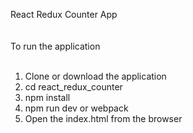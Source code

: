 React Redux Counter App<br/>
<br/>
<br/>
To run the application<br/>
<br/>
1) Clone or download the application<br/>
2) cd react_redux_counter<br/>
3) npm install<br/>
4) npm run dev or webpack<br/>
5) Open the index.html from the browser<br/>
<br/>
<br/>
